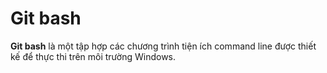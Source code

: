 # Git bash

**Git bash** là một tập hợp các chương trình tiện ích command line được thiết kế để thực thi trên môi trường Windows. 
